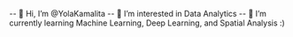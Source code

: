 -- 👋 Hi, I’m @YolaKamalita 
-- 👀 I’m interested in Data Analytics
-- 🌱 I’m currently learning Machine Learning, Deep Learning, and Spatial Analysis :)

<!---
YolaKamalita/YolaKamalita is a ✨ special ✨ repository because its `README.md` (this file) appears on your GitHub profile.
You can click the Preview link to take a look at your changes.
--->
